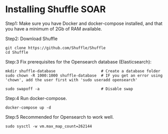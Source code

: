 # Installing Shuffle SOAR 

Step1: Make sure you have Docker and docker-compose installed, and that you have a minimum of 2Gb of RAM available.

Step2: Download Shuffle
```
git clone https://github.com/Shuffle/Shuffle
cd Shuffle
```

Step:3 Fix prerequisites for the Opensearch database (Elasticsearch):
```
mkdir shuffle-database                    # Create a database folder
sudo chown -R 1000:1000 shuffle-database  # IF you get an error using 'chown', add the user first with 'sudo useradd opensearch'

sudo swapoff -a                           # Disable swap
```
Step:4 Run docker-compose.
```
docker-compose up -d
```
Step:5 Recommended for Opensearch to work well.
```
sudo sysctl -w vm.max_map_count=262144     
```
